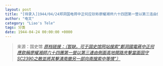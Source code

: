 ```yaml
---
layout: post
title: "[待录入]1944/04/24郑洞国电蒋中正何应钦称廖耀湘师六十四团第一营以第三连由側面高地开路夹击当面固守SC2390之敌并将其击溃南撤另一部向南搜索中等情"
author: "电文"
category: "Liao's Tele"
tags: 分类
date: 1944-04-24 00:00:00 +0000
---
```

> 来源：国史馆 [*原档链接：（暂缺，可于国史馆网站搜索“鄭洞國電蔣中正何應欽稱廖耀湘師六十四團第一營以第三連由側面高地開路夾擊當面固守SC2390之敵並將其擊潰南撤另一部向南搜索中等情”）*]()
